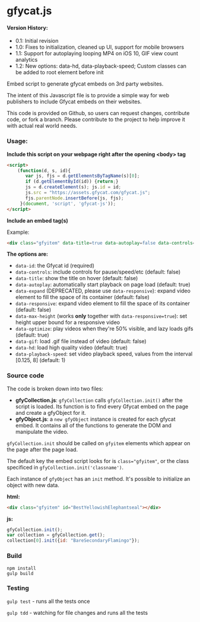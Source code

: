 <!---
Copyright 2014-2016 Gfycat, Inc. All Rights Reserved.

Licensed under the Apache License, Version 2.0 (the "License");
you may not use this file except in compliance with the License.
You may obtain a copy of the License at

      http://www.apache.org/licenses/LICENSE-2.0

Unless required by applicable law or agreed to in writing, software
distributed under the License is distributed on an "AS-IS" BASIS,
WITHOUT WARRANTIES OR CONDITIONS OF ANY KIND, either express or implied.
See the License for the specific language governing permissions and
limitations under the License.
-->


# gfycat.js

#### Version History:

- 0.1: Initial revision
- 1.0: Fixes to initialization, cleaned up UI, support for mobile browsers
- 1.1: Support for autoplaying looping MP4 on iOS 10, GIF view count analytics
- 1.2: New options: data-hd, data-playback-speed; Custom classes can be added to root element before init


Embed script to generate gfycat embeds on 3rd party websites.

The intent of this Javascript file is to provide a simple way for web publishers to include Gfycat embeds on their websites.

This code is provided on Github, so users can request changes, contribute code, or fork a branch. Please contribute to the project to help improve it with actual real world needs.  

### Usage:  

**Include this script on your webpage right after the opening \<body\> tag**

```html
<script>
    (function(d, s, id){
       var js, fjs = d.getElementsByTagName(s)[0];
       if (d.getElementById(id)) {return;}
       js = d.createElement(s); js.id = id;
       js.src = "https://assets.gfycat.com/gfycat.js";
       fjs.parentNode.insertBefore(js, fjs);
     }(document, 'script', 'gfycat-js'));
</script>
```

**Include an embed tag(s)**

Example:

```html
<div class="gfyitem" data-title=true data-autoplay=false data-controls=true data-id="BestYellowishElephantseal"></div>
```

**The options are:**
* `data-id`: the Gfycat id (required)
* `data-controls`: include controls for pause/speed/etc (default: false)
* `data-title`: show the title on hover (default: false)
* `data-autoplay`: automatically start playback on page load (default: true)
* `data-expand` (DEPRECATED, please use `data-responsive`): expand video element to fill the space of its container (default: false)
* `data-responsive`: expand video element to fill the space of its container (default: false)
* `data-max-height` (works **only** together with `data-responsive=true`): set height upper bound for a responsive video
* `data-optimize`: play videos when they're 50% visible, and lazy loads gifs (default: true)
* `data-gif`: load .gif file instead of video (default: false)
* `data-hd`: load high quality video (default: true)
* `data-playback-speed`: set video playback speed, values from the interval \[0.125, 8\] (default: 1)

### Source code

The code is broken down into two files:

* **gfyCollection.js**: `gfyCollection` calls `gfyCollection.init()` after the script is loaded.  Its function is to find every Gfycat embed on the page and create a gfyObject for it.
* **gfyObject.js**:  a `new gfyObject` instance is created for each gfycat embed.  It contains all of the functions to generate the DOM and manipulate the video.

`gfyCollection.init` should be called on `gfyitem` elements which appear on the page after the page load.

The default key the embed script looks for is `class="gfyitem"`, or the class specificed in `gfyCollection.init('classname')`.

Each instance of `gfyObject` has an `init` method. It's possible to initialize an object with new data.

**html:**
```html
<div class="gfyitem" id="BestYellowishElephantseal"></div>
```

**js:**
```javascript
gfyCollection.init();
var collection = gfyCollection.get();
collection[0].init({id: "BareSecondaryFlamingo"});
```

### Build

```
npm install
gulp build
```

### Testing
`gulp test` - runs all the tests once

`gulp tdd` - watching for file changes and runs all the tests
